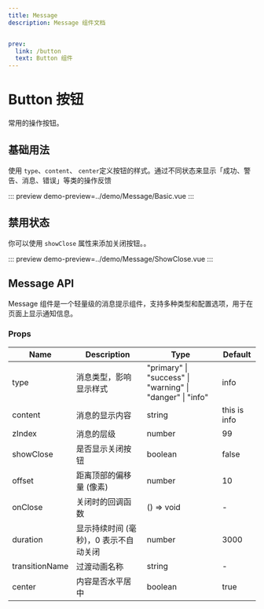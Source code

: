 ```yaml
---
title: Message
description: Message 组件文档


prev:
  link: /button
  text: Button 组件
---
```


# Button 按钮

常用的操作按钮。

## 基础用法

使用 `type`、`content`、 `center`定义按钮的样式。通过不同状态来显示「成功、警告、消息、错误」等类的操作反馈

::: preview
demo-preview=../demo/Message/Basic.vue
:::

## 禁用状态

你可以使用 `showClose` 属性来添加关闭按钮。。

::: preview
demo-preview=../demo/Message/ShowClose.vue
:::



## Message API

Message 组件是一个轻量级的消息提示组件，支持多种类型和配置选项，用于在页面上显示通知信息。

### Props

| Name              | Description                       | Type                                                             | Default |
| ----------------- | --------------------------------- | ---------------------------------------------------------------- | ------- |
| type | 消息类型，影响显示样式 | "primary" \| "success" \| "warning" \| "danger" \| "info" | info |
| content        | 消息的显示内容                        | string                                                    | this is info |
| zIndex         | 消息的层级                      | number                                                    | 99           |
| showClose      | 是否显示关闭按钮                      | boolean                                                   | false        |
| offset         | 距离顶部的偏移量 (像素)               | number                                                    | 10           |
| onClose        | 关闭时的回调函数                      | () => void                                                | -            |
| duration       | 显示持续时间 (毫秒)，0 表示不自动关闭 | number                                                    | 3000         |
| transitionName | 过渡动画名称                          | string                                                    | -            |
| center         | 内容是否水平居中                      | boolean                                                   | true         |



